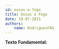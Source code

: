```yaml
---
id: ossos-e-fogo
title: Ossos e Fogo
date: 19-07-2021
authors: 
    name: RodriguesFAS
---
```


**Texto Fundamental:** 